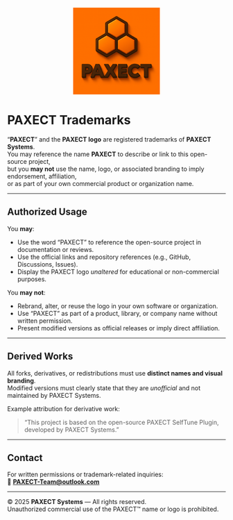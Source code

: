 <p align="center">
  <img src="ChatGPT%20Image%202%20okt%202025,%2022_33_51.png" alt="PAXECT logo" width="200"/>
</p>

# PAXECT Trademarks

“**PAXECT**” and the **PAXECT logo** are registered trademarks of **PAXECT Systems**.  
You may reference the name **PAXECT** to describe or link to this open-source project,  
but you **may not** use the name, logo, or associated branding to imply endorsement, affiliation,  
or as part of your own commercial product or organization name.

---

## Authorized Usage

You **may**:
- Use the word “PAXECT” to reference the open-source project in documentation or reviews.  
- Use the official links and repository references (e.g., GitHub, Discussions, Issues).  
- Display the PAXECT logo *unaltered* for educational or non-commercial purposes.

You **may not**:
- Rebrand, alter, or reuse the logo in your own software or organization.  
- Use “PAXECT” as part of a product, library, or company name without written permission.  
- Present modified versions as official releases or imply direct affiliation.

---

## Derived Works

All forks, derivatives, or redistributions must use **distinct names and visual branding**.  
Modified versions must clearly state that they are *unofficial* and not maintained by PAXECT Systems.

Example attribution for derivative work:

> “This project is based on the open-source PAXECT SelfTune Plugin, developed by PAXECT Systems.”

---

## Contact

For written permissions or trademark-related inquiries:  
📧 **PAXECT-Team@outlook.com**

---

© 2025 **PAXECT Systems** — All rights reserved.  
Unauthorized commercial use of the PAXECT™ name or logo is prohibited.
